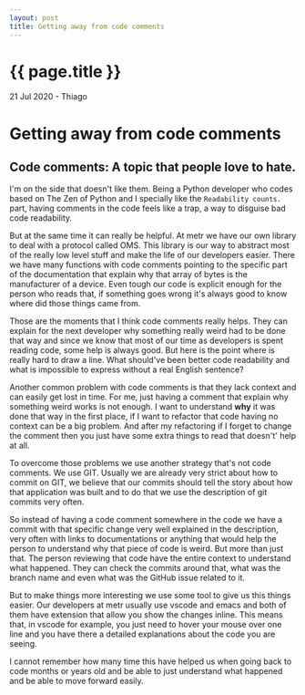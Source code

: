 ```yaml
---
layout: post
title: Getting away from code comments
---
```


{{ page.title }}
================

<p class="meta">21 Jul 2020 - Thiago</p>

# Getting away from code comments

## Code comments: A topic that people love to hate.

I'm on the side that doesn't like them. Being a Python developer who codes based on The Zen of Python and I specially like the `Readability counts.` part, having comments in the code feels like a trap, a way to disguise bad code readability.

But at the same time it can really be helpful. At metr we have our own library to deal with a protocol called OMS. This library is our way to abstract most of the really low level stuff and make the life of our developers easier. There we have many functions with code comments pointing to the specific part of the documentation that explain why that array of bytes is the manufacturer of a device. Even tough our code is explicit enough for the person who reads that, if something goes wrong it's always good to know where did those things came from.

Those are the moments that I think code comments really helps. They can explain for the next developer why something really weird had to be done that way and since we know that most of our time as developers is spent reading code, some help is always good. But here is the point where is really hard to draw a line. What should've been better code readability and what is impossible to express without a real English sentence?

Another common problem with code comments is that they lack context and can easily get lost in time. For me, just having a comment that explain why something weird works is not enough. I want to understand **why** it was done that way in the first place, if I want to refactor that code having no context can be a big problem. And after my refactoring if I forget to change the comment then you just have some extra things to read that doesn't' help at all.

To overcome those problems we use another strategy that's not code comments. We use GIT. Usually we are already very strict about how to commit on GIT, we believe that our commits should tell the story about how that application was built and to do that we use the description of git commits very often.

So instead of having a code comment somewhere in the code we have a commit with that specific change very well explained in the description, very often with links to documentations or anything that would help the person to understand why that piece of code is weird. But more than just that. The person reviewing that code have the entire context to understand what happened. They can check the commits around that, what was the branch name and even what was the GitHub issue related to it.

But to make things more interesting we use some tool to give us this things easier. Our developers at metr usually use vscode and emacs and both of them have extension that allow you show the changes inline. This means that, in vscode for example, you just need to hover your mouse over one line and you have there a detailed explanations about the code you are seeing.

I cannot remember how many time this have helped us when going back to code months or years old and be able to just understand what happened and be able to move forward easily.
